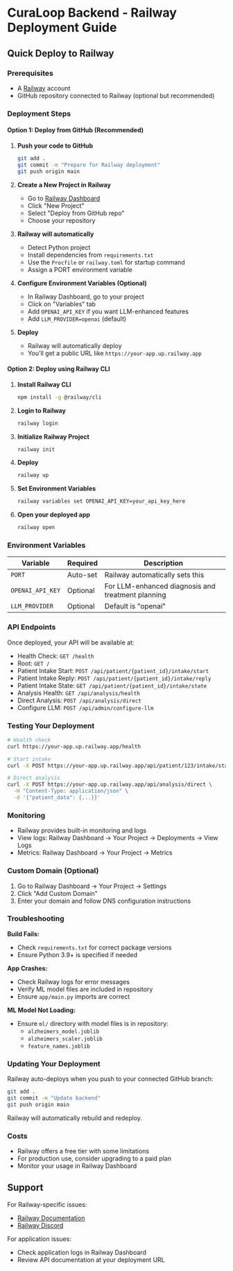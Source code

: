 # CuraLoop Backend - Railway Deployment Guide

## Quick Deploy to Railway

### Prerequisites
- A [Railway](https://railway.app/) account
- GitHub repository connected to Railway (optional but recommended)

### Deployment Steps

#### Option 1: Deploy from GitHub (Recommended)

1. **Push your code to GitHub**
   ```bash
   git add .
   git commit -m "Prepare for Railway deployment"
   git push origin main
   ```

2. **Create a New Project in Railway**
   - Go to [Railway Dashboard](https://railway.app/dashboard)
   - Click "New Project"
   - Select "Deploy from GitHub repo"
   - Choose your repository

3. **Railway will automatically**
   - Detect Python project
   - Install dependencies from `requirements.txt`
   - Use the `Procfile` or `railway.toml` for startup command
   - Assign a PORT environment variable

4. **Configure Environment Variables (Optional)**
   - In Railway Dashboard, go to your project
   - Click on "Variables" tab
   - Add `OPENAI_API_KEY` if you want LLM-enhanced features
   - Add `LLM_PROVIDER=openai` (default)

5. **Deploy**
   - Railway will automatically deploy
   - You'll get a public URL like `https://your-app.up.railway.app`

#### Option 2: Deploy using Railway CLI

1. **Install Railway CLI**
   ```bash
   npm install -g @railway/cli
   ```

2. **Login to Railway**
   ```bash
   railway login
   ```

3. **Initialize Railway Project**
   ```bash
   railway init
   ```

4. **Deploy**
   ```bash
   railway up
   ```

5. **Set Environment Variables**
   ```bash
   railway variables set OPENAI_API_KEY=your_api_key_here
   ```

6. **Open your deployed app**
   ```bash
   railway open
   ```

### Environment Variables

| Variable | Required | Description |
|----------|----------|-------------|
| `PORT` | Auto-set | Railway automatically sets this |
| `OPENAI_API_KEY` | Optional | For LLM-enhanced diagnosis and treatment planning |
| `LLM_PROVIDER` | Optional | Default is "openai" |

### API Endpoints

Once deployed, your API will be available at:
- Health Check: `GET /health`
- Root: `GET /`
- Patient Intake Start: `POST /api/patient/{patient_id}/intake/start`
- Patient Intake Reply: `POST /api/patient/{patient_id}/intake/reply`
- Patient Intake State: `GET /api/patient/{patient_id}/intake/state`
- Analysis Health: `GET /api/analysis/health`
- Direct Analysis: `POST /api/analysis/direct`
- Configure LLM: `POST /api/admin/configure-llm`

### Testing Your Deployment

```bash
# Health check
curl https://your-app.up.railway.app/health

# Start intake
curl -X POST https://your-app.up.railway.app/api/patient/123/intake/start

# Direct analysis
curl -X POST https://your-app.up.railway.app/api/analysis/direct \
  -H "Content-Type: application/json" \
  -d '{"patient_data": {...}}'
```

### Monitoring

- Railway provides built-in monitoring and logs
- View logs: Railway Dashboard → Your Project → Deployments → View Logs
- Metrics: Railway Dashboard → Your Project → Metrics

### Custom Domain (Optional)

1. Go to Railway Dashboard → Your Project → Settings
2. Click "Add Custom Domain"
3. Enter your domain and follow DNS configuration instructions

### Troubleshooting

**Build Fails:**
- Check `requirements.txt` for correct package versions
- Ensure Python 3.9+ is specified if needed

**App Crashes:**
- Check Railway logs for error messages
- Verify ML model files are included in repository
- Ensure `app/main.py` imports are correct

**ML Model Not Loading:**
- Ensure `ml/` directory with model files is in repository:
  - `alzheimers_model.joblib`
  - `alzheimers_scaler.joblib`
  - `feature_names.joblib`

### Updating Your Deployment

Railway auto-deploys when you push to your connected GitHub branch:

```bash
git add .
git commit -m "Update backend"
git push origin main
```

Railway will automatically rebuild and redeploy.

### Costs

- Railway offers a free tier with some limitations
- For production use, consider upgrading to a paid plan
- Monitor your usage in Railway Dashboard

## Support

For Railway-specific issues:
- [Railway Documentation](https://docs.railway.app/)
- [Railway Discord](https://discord.gg/railway)

For application issues:
- Check application logs in Railway Dashboard
- Review API documentation at your deployment URL
